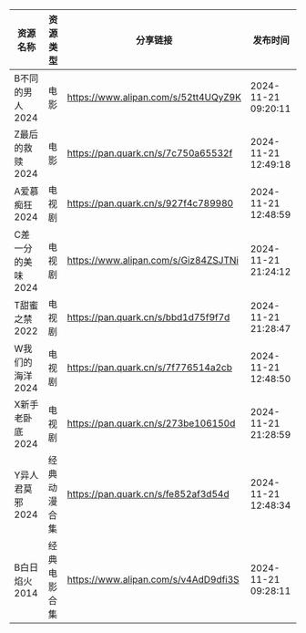| 资源名称        | 资源类型   | 分享链接                                 | 发布时间                |
| ----------- | ------ | ------------------------------------ | ------------------- |
| B不同的男人2024  | 电影     | https://www.alipan.com/s/52tt4UQyZ9K | 2024-11-21 09:20:11 |
| Z最后的救赎2024  | 电影     | https://pan.quark.cn/s/7c750a65532f  | 2024-11-21 12:49:18 |
| A爱慕痴狂2024   | 电视剧    | https://pan.quark.cn/s/927f4c789980  | 2024-11-21 12:48:59 |
| C差一分的美味2024 | 电视剧    | https://www.alipan.com/s/Giz84ZSJTNi | 2024-11-21 21:24:12 |
| T甜蜜之禁2022   | 电视剧    | https://pan.quark.cn/s/bbd1d75f9f7d  | 2024-11-21 21:28:47 |
| W我们的海洋2024  | 电视剧    | https://pan.quark.cn/s/7f776514a2cb  | 2024-11-21 12:48:50 |
| X新手老卧底2024  | 电视剧    | https://pan.quark.cn/s/273be106150d  | 2024-11-21 21:28:59 |
| Y异人君莫邪2024  | 经典动漫合集 | https://pan.quark.cn/s/fe852af3d54d  | 2024-11-21 12:48:34 |
| B白日焰火2014   | 经典电影合集 | https://www.alipan.com/s/v4AdD9dfi3S | 2024-11-21 09:28:11 |
